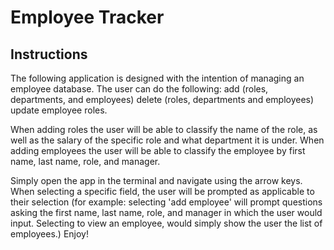 # Employee Tracker

## Instructions

The following application is designed with the intention of managing an employee database. The user can do the following:
add (roles, departments, and employees)
delete (roles, departments and employees)
update employee roles.

When adding roles the user will be able to classify the name of the role, as well as the salary of the specific role and what department it is under.
When adding employees the user will be able to classify the employee by first name, last name, role, and manager.

Simply open the app in the terminal and navigate using the arrow keys. 
When selecting a specific field, the user will be prompted as applicable to their selection (for example: selecting 'add employee' will prompt questions asking the first name, last name, role, and manager in which the user would input. Selecting to view an employee, would simply show the user the list of employees.) Enjoy!

